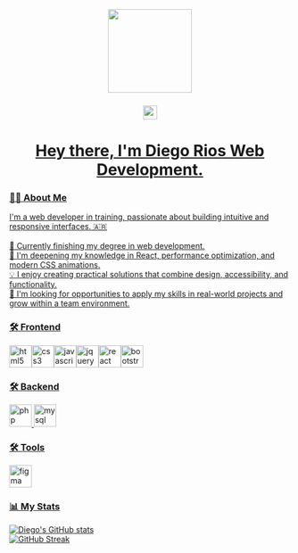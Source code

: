 <div align="center">
  <img height="150" src="https://media.giphy.com/media/M9gbBd9nbDrOTu1Mqx/giphy.gif" />
</div>

###

<div align="center">
  <a href="https://www.linkedin.com/in/Diiegorios46"><img src="https://img.shields.io/static/v1?message=LinkedIn&logo=linkedin&label=&color=0077B5&logoColor=white&labelColor=&style=for-the-badge" height="25" /
  </a>
</div>

###

<h1 align="center">Hey there, I'm Diego Rios Web Development.</h1>

###

<h3 align="left">👨‍💻 About Me</h3>

<p align="left">
I'm a web developer in training, passionate about building intuitive and responsive interfaces. 🇦🇷<br><br>
🔭 Currently finishing my degree in web development.<br>
🌱 I'm deepening my knowledge in React, performance optimization, and modern CSS animations.<br>
💡 I enjoy creating practical solutions that combine design, accessibility, and functionality.<br>
🚀 I'm looking for opportunities to apply my skills in real-world projects and grow within a team environment.
</p>



###

<h3 align="left">🛠️ Frontend</h3>
  <div>
  <img src="https://cdn.jsdelivr.net/gh/devicons/devicon/icons/html5/html5-original.svg" height="40" alt="html5" /><img src="https://cdn.jsdelivr.net/gh/devicons/devicon/icons/css3/css3-original.svg" height="40" alt="css3" /><img src="https://cdn.jsdelivr.net/gh/devicons/devicon/icons/javascript/javascript-original.svg" height="40" alt="javascript" /><img src="https://cdn.jsdelivr.net/gh/devicons/devicon/icons/jquery/jquery-original.svg" height="40" alt="jquery" /><img src="https://cdn.jsdelivr.net/gh/devicons/devicon/icons/react/react-original.svg" height="40" alt="react" /><img src="https://cdn.jsdelivr.net/gh/devicons/devicon/icons/bootstrap/bootstrap-original.svg" height="40" alt="bootstrap" />
  </div>  
<h3 align="left">🛠️ Backend</h3>
<div>
  <img src="https://cdn.jsdelivr.net/gh/devicons/devicon/icons/php/php-original.svg" height="40" alt="php" />
  <img src="https://cdn.jsdelivr.net/gh/devicons/devicon/icons/mysql/mysql-original-wordmark.svg" height="40" alt="mysql logo" />
  </div>
<h3 align="left">🛠️ Tools</h3><img src="https://cdn.jsdelivr.net/gh/devicons/devicon/icons/figma/figma-original.svg" height="40" alt="figma" />
<div align="left">

</div>

###

<h3 align="left">📊 My Stats</h3>

<p align="left">
  <img src="https://github-readme-stats.vercel.app/api?username=Diiegorios46&show_icons=true&theme=dark" alt="Diego's GitHub stats" />
  <br />
  <img src="https://github-readme-streak-stats.herokuapp.com?user=Diiegorios46&theme=dark" alt="GitHub Streak" />
</p>
